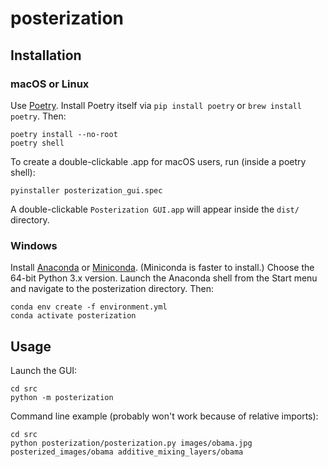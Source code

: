 # posterization

## Installation

### macOS or Linux

Use [Poetry](https://python-poetry.org/). Install Poetry itself via `pip install poetry` or `brew install poetry`. Then:

    poetry install --no-root
    poetry shell

To create a double-clickable .app for macOS users, run (inside a poetry shell):

    pyinstaller posterization_gui.spec

A double-clickable `Posterization GUI.app` will appear inside the `dist/` directory.

### Windows

Install [Anaconda](https://www.anaconda.com/products/individual) or [Miniconda](https://docs.conda.io/en/latest/miniconda.html).
(Miniconda is faster to install.) Choose the 64-bit Python 3.x version. Launch the Anaconda shell from the Start menu and navigate to the posterization directory.
Then:

    conda env create -f environment.yml
    conda activate posterization

## Usage

Launch the GUI:

    cd src
    python -m posterization

Command line example (probably won't work because of relative imports):

    cd src
    python posterization/posterization.py images/obama.jpg posterized_images/obama additive_mixing_layers/obama
